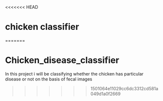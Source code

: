 <<<<<<< HEAD
# chicken classifier
=======
# Chicken_disease_classifier
In this project i will be classifying whether the chicken has particular disease or not on the basis of fecal images
>>>>>>> 1501064e11029cc6dc3312cd581a049d1a0f2669
